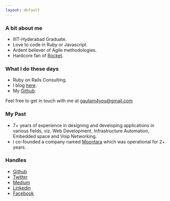 ```yaml
---
layout: default
---
```



### A bit about me
* IIIT-Hyderabad Graduate.
* Love to code in Ruby or Javascript.
* Ardent believer of Agile methodologies.
* Hardcore fan of [Rocket](https://en.wikipedia.org/wiki/Rocket_Raccoon).

### What I do these days
* Ruby on Rails Consulting.
* I blog [here](https://medium.com/@theox).
* My [Github](https://github.com/dhunnapotha).

Feel free to get in touch with me at [gautam4you@gmail.com](mailto:gautam4you@gmail.com)


### My Past
* 7+ years of experience in designing and developing applications in various fields, viz. Web Development, Infrastructure Automation, Embedded space and Voip Networking.
* I co-founded a company named [Moontara](https://www.linkedin.com/company/moontara-technovations-pvt-ltd) which was operational for 2+ years.


### Handles
* [Github](https://github.com/dhunnapotha)
* [Twitter](https://twitter.com/dhunnapotha)
* [Medium](https://medium.com/@theox)
* [Linkedin](https://in.linkedin.com/in/gcnadakuditi)
* [Facebook](https://www.facebook.com/gautam4you)
